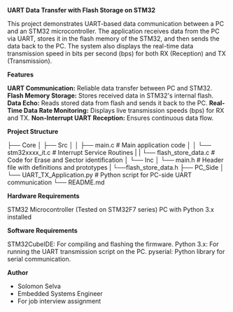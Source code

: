 **UART Data Transfer with Flash Storage on STM32**

This project demonstrates UART-based data communication between a PC and an STM32 microcontroller. The application receives data from the PC via UART, stores it in the flash memory of the STM32, and then sends the data back to the PC. The system also displays the real-time data transmission speed in bits per second (bps) for both RX (Reception) and TX (Transmission).

**Features**

**UART Communication:** Reliable data transfer between PC and STM32.
**Flash Memory Storage:** Stores received data in STM32's internal flash.
**Data Echo:** Reads stored data from flash and sends it back to the PC.
**Real-Time Data Rate Monitoring:** Displays live transmission speeds (bps) for RX and TX.
**Non-Interrupt UART Reception:** Ensures continuous data flow.

**Project Structure**

├── Core
│   ├── Src
│   │   ├── main.c         # Main application code
│   │   └── stm32xxxx_it.c # Interrupt Service Routines
|   |   └── flash_store_data.c # Code for Erase and Sector identification
│   └── Inc
│       └── main.h         # Header file with definitions and prototypes
|       └──flash_store_data.h
├── PC_Side
│   └── UART_TX_Application.py # Python script for PC-side UART communication
└── README.md

**Hardware Requirements**

STM32 Microcontroller (Tested on STM32F7 series)
PC with Python 3.x installed

**Software Requirements**

STM32CubeIDE: For compiling and flashing the firmware.
Python 3.x: For running the UART transmission script on the PC.
pyserial: Python library for serial communication.

**Author**

- Solomon Selva
- Embedded Systems Engineer
- For job interview assignment
